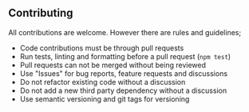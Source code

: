 ## Contributing

All contributions are welcome. However there are rules and guidelines;

- Code contributions must be through pull requests
- Run tests, linting and formatting before a pull request (`npm test`)
- Pull requests can not be merged without being reviewed
- Use "Issues" for bug reports, feature requests and discussions
- Do not refactor existing code without a discussion
- Do not add a new third party dependency without a discussion
- Use semantic versioning and git tags for versioning
